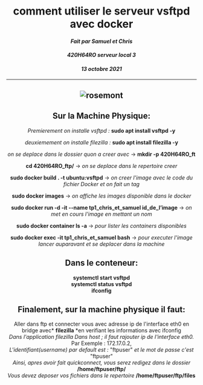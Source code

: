 <div align="center">
<h1> comment utiliser le serveur vsftpd avec docker </h1>

#### *Fait par Samuel et Chris*
#### *420H64RO serveur local 3*
#### *13 octobre 2021*
---
![rosemont](https://upload.wikimedia.org/wikipedia/fr/thumb/e/e2/Logo_college_rosemont_nouveau.png/179px-Logo_college_rosemont_nouveau.png)
 ---
 ## Sur la Machine Physique:
*Premierement on installe vsftpd :* __sudo apt install vsftpd -y__

*deuxiemement on installe filezilla :* __sudo apt install filezilla -y__  

*on se deplace dans le dossier quon a creer avec* ->  __mkdir -p 420H64RO_ft__

 **cd 420H64RO_ftp/** -> *on se deplace dans le repertoire creer*

**sudo docker build . -t ubuntu:vsftpd**  -> *on creer l'image avec le code du fichier Docker et on fait un tag*

**sudo docker images** -> *on affiche les images disponible dans le docker*  

**sudo docker run -d -it --name tp1_chris_et_samuel id_de_l’image** -> *on met en cours l'image en mettant un nom*

**sudo docker container ls -a** -> *pour lister les containers disponibles*

**sudo docker exec -it tp1_chris_et_samuel bash** -> *pour executer l'image lancer auparavant et se deplacer dans la machine*

## Dans le conteneur:
 
**systemctl start vsftpd**  
**systemctl status vsftpd**  
**ifconfig**  

## Finalement, sur la machine physique il faut:
Aller dans ftp et connecter vous avec adresse ip de l'interface eth0 en bridge avec* **filezilla** *en verifiant les informations avec ifconfig  
*Dans l'application filezilla*
*Dans host ; il faut rajouter ip de l'interface eth0.* Par Exemple : 172.17.0.2,  
*L'identifiant(username) par default est :* "ftpuser" *et le mot de passe c'est* "ftpuser"  
*Ainsi, apres avoir fait quickconnect, vous serez redigez dans le dossier* **/home/ftpuser/ftp/**  
*Vous devez deposer vos fichiers dans le repertoire* **/home/ftpuser/ftp/files**  

</div>
